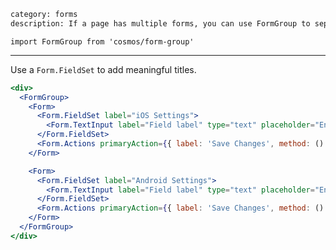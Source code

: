 ```meta
category: forms
description: If a page has multiple forms, you can use FormGroup to separate them out.
```

`import FormGroup from 'cosmos/form-group'`

---

Use a `Form.FieldSet` to add meaningful titles.

```jsx
<div>
  <FormGroup>
    <Form>
      <Form.FieldSet label="iOS Settings">
        <Form.TextInput label="Field label" type="text" placeholder="Enter something" />
      </Form.FieldSet>
      <Form.Actions primaryAction={{ label: 'Save Changes', method: () => {} }} />
    </Form>

    <Form>
      <Form.FieldSet label="Android Settings">
        <Form.TextInput label="Field label" type="text" placeholder="Enter something" />
      </Form.FieldSet>
      <Form.Actions primaryAction={{ label: 'Save Changes', method: () => {} }} />
    </Form>
  </FormGroup>
</div>
```
